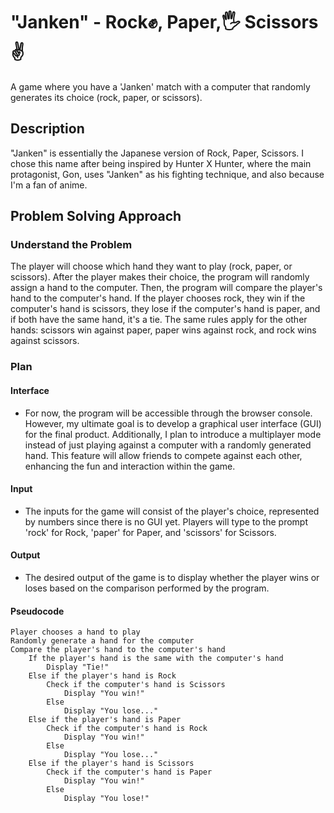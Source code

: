 # "Janken" - Rock✊, Paper,🖐️ Scissors✌️
A game where you have a 'Janken' match with a computer that randomly generates its choice (rock, paper, or scissors).

## Description
"Janken" is essentially the Japanese version of Rock, Paper, Scissors. I chose this name after being inspired by Hunter X Hunter, where the main protagonist, Gon, uses "Janken" as his fighting technique, and also because I'm a fan of anime.

## Problem Solving Approach

### Understand the Problem
The player will choose which hand they want to play (rock, paper, or scissors). After the player makes their choice, the program will randomly assign a hand to the computer. Then, the program will compare the player's hand to the computer's hand. If the player chooses rock, they win if the computer's hand is scissors, they lose if the computer's hand is paper, and if both have the same hand, it's a tie. The same rules apply for the other hands: scissors win against paper, paper wins against rock, and rock wins against scissors.

### Plan
#### Interface
- For now, the program will be accessible through the browser console. However, my ultimate goal is to develop a graphical user interface (GUI) for the final product. Additionally, I plan to introduce a multiplayer mode instead of just playing against a computer with a randomly generated hand. This feature will allow friends to compete against each other, enhancing the fun and interaction within the game.

#### Input
- The inputs for the game will consist of the player's choice, represented by numbers since there is no GUI yet. Players will type to the prompt 'rock' for Rock, 'paper' for Paper, and 'scissors' for Scissors.

#### Output
- The desired output of the game is to display whether the player wins or loses based on the comparison performed by the program.

#### Pseudocode
```
Player chooses a hand to play
Randomly generate a hand for the computer
Compare the player's hand to the computer's hand
    If the player's hand is the same with the computer's hand
        Display "Tie!"
    Else if the player's hand is Rock
        Check if the computer's hand is Scissors
            Display "You win!"
        Else
            Display "You lose..."
    Else if the player's hand is Paper
        Check if the computer's hand is Rock
            Display "You win!"
        Else
            Display "You lose..."
    Else if the player's hand is Scissors
        Check if the computer's hand is Paper
            Display "You win!"
        Else
            Display "You lose!"
```

